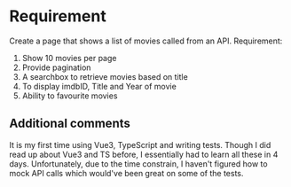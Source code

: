 #  Requirement
Create a page that shows a list of movies called from an API.
Requirement:
1. Show 10 movies per page
2. Provide pagination
3. A searchbox to retrieve movies based on title
4. To display imdbID, Title and Year of movie
5. Ability to favourite movies

## Additional comments
It is my first time using Vue3, TypeScript and writing tests.
Though I did read up about Vue3 and TS before, I essentially had to learn all these in 4 days.
Unfortunately, due to the time constrain, I haven't figured how to mock API calls which would've been great on some of the tests.

